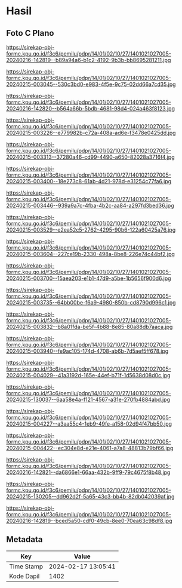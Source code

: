 # Hasil

## Foto C Plano

https://sirekap-obj-formc.kpu.go.id/f3c6/pemilu/pdpr/14/01/02/10/27/1401021027005-20240216-142819--b89a94a6-b1c2-4192-9b3b-bb8695281211.jpg

https://sirekap-obj-formc.kpu.go.id/f3c6/pemilu/pdpr/14/01/02/10/27/1401021027005-20240215-003045--530c3bd0-e983-4f5e-9c75-02dd66a7cd35.jpg

https://sirekap-obj-formc.kpu.go.id/f3c6/pemilu/pdpr/14/01/02/10/27/1401021027005-20240216-142820--b564a66b-5bdb-4681-98d4-024a463f8123.jpg

https://sirekap-obj-formc.kpu.go.id/f3c6/pemilu/pdpr/14/01/02/10/27/1401021027005-20240215-003226--e779982b-c72a-408a-ad6e-f3478e0425dd.jpg

https://sirekap-obj-formc.kpu.go.id/f3c6/pemilu/pdpr/14/01/02/10/27/1401021027005-20240215-003313--37280a46-cd99-4490-a650-82028a3716f4.jpg

https://sirekap-obj-formc.kpu.go.id/f3c6/pemilu/pdpr/14/01/02/10/27/1401021027005-20240215-003400--18e273c8-61ab-4d21-978d-e31254c77fa6.jpg

https://sirekap-obj-formc.kpu.go.id/f3c6/pemilu/pdpr/14/01/02/10/27/1401021027005-20240215-003446--939a9a7c-4fba-4b2c-aa84-a297fd3bed36.jpg

https://sirekap-obj-formc.kpu.go.id/f3c6/pemilu/pdpr/14/01/02/10/27/1401021027005-20240215-003529--e2ea52c5-2762-4295-90b6-122a60425a76.jpg

https://sirekap-obj-formc.kpu.go.id/f3c6/pemilu/pdpr/14/01/02/10/27/1401021027005-20240215-003604--227ce19b-2330-498a-8be8-226e74c44bf2.jpg

https://sirekap-obj-formc.kpu.go.id/f3c6/pemilu/pdpr/14/01/02/10/27/1401021027005-20240215-003700--15aea203-e1b1-47d9-a5be-1b5656f900d6.jpg

https://sirekap-obj-formc.kpu.go.id/f3c6/pemilu/pdpr/14/01/02/10/27/1401021027005-20240215-003735--64bb00be-f6a9-4980-850b-cd8790d996c1.jpg

https://sirekap-obj-formc.kpu.go.id/f3c6/pemilu/pdpr/14/01/02/10/27/1401021027005-20240215-003832--b8a01fda-be5f-4b88-8e85-80a88db7aaca.jpg

https://sirekap-obj-formc.kpu.go.id/f3c6/pemilu/pdpr/14/01/02/10/27/1401021027005-20240215-003940--fe9ac105-174d-4708-ab6b-7d5aef5ff678.jpg

https://sirekap-obj-formc.kpu.go.id/f3c6/pemilu/pdpr/14/01/02/10/27/1401021027005-20240215-004029--41a3192d-165e-44ef-b71f-1d5638d08d0c.jpg

https://sirekap-obj-formc.kpu.go.id/f3c6/pemilu/pdpr/14/01/02/10/27/1401021027005-20240215-130037--6aa58e4a-f121-4567-a31e-270fb4884abd.jpg

https://sirekap-obj-formc.kpu.go.id/f3c6/pemilu/pdpr/14/01/02/10/27/1401021027005-20240215-004227--a3aa55c4-1eb9-49fe-a158-02d94f47bb50.jpg

https://sirekap-obj-formc.kpu.go.id/f3c6/pemilu/pdpr/14/01/02/10/27/1401021027005-20240215-004422--ec304e8d-e21e-4061-a7a8-48813b79bf66.jpg

https://sirekap-obj-formc.kpu.go.id/f3c6/pemilu/pdpr/14/01/02/10/27/1401021027005-20240216-142821--da6866e1-66aa-432b-9ff9-79c4675f8b48.jpg

https://sirekap-obj-formc.kpu.go.id/f3c6/pemilu/pdpr/14/01/02/10/27/1401021027005-20240215-130205--dd962d2f-5a65-43c3-bb4b-82db042039af.jpg

https://sirekap-obj-formc.kpu.go.id/f3c6/pemilu/pdpr/14/01/02/10/27/1401021027005-20240216-142819--bced5a50-cdf0-49cb-8ee0-70ea63c98df8.jpg


## Metadata

| Key        | Value               |
| ---------- | ------------------- |
| Time Stamp | 2024-02-17 13:05:41 |
| Kode Dapil | 1402                |



